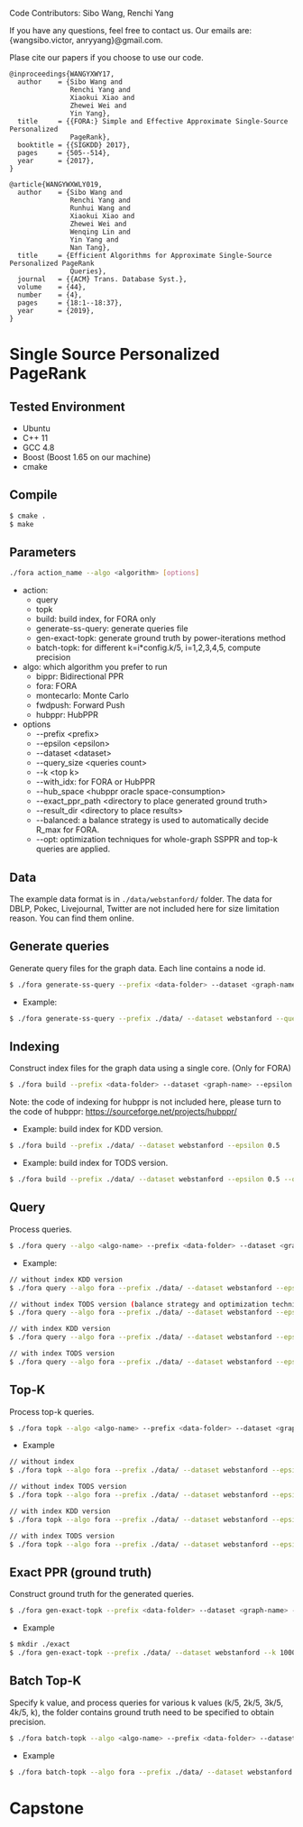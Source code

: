 Code Contributors: Sibo Wang, Renchi Yang

If you have any questions, feel free to contact us. Our emails are: {wangsibo.victor, anryyang}@gmail.com.

Plase cite our papers if you choose to use our code.

```
@inproceedings{WANGYXWY17,
  author    = {Sibo Wang and
               Renchi Yang and
               Xiaokui Xiao and
               Zhewei Wei and
               Yin Yang},
  title     = {{FORA:} Simple and Effective Approximate Single-Source Personalized
               PageRank},
  booktitle = {{SIGKDD} 2017},
  pages     = {505--514},
  year      = {2017},
}

@article{WANGYWXWLY019,
  author    = {Sibo Wang and
               Renchi Yang and
               Runhui Wang and
               Xiaokui Xiao and
               Zhewei Wei and
               Wenqing Lin and
               Yin Yang and
               Nan Tang},
  title     = {Efficient Algorithms for Approximate Single-Source Personalized PageRank
               Queries},
  journal   = {{ACM} Trans. Database Syst.},
  volume    = {44},
  number    = {4},
  pages     = {18:1--18:37},
  year      = {2019},
}
```

# Single Source Personalized PageRank

## Tested Environment
- Ubuntu
- C++ 11
- GCC 4.8
- Boost (Boost 1.65 on our machine)
- cmake

## Compile
```sh
$ cmake .
$ make
```

## Parameters
```sh
./fora action_name --algo <algorithm> [options]
```
- action:
    - query
    - topk
    - build: build index, for FORA only
    - generate-ss-query: generate queries file
    - gen-exact-topk: generate ground truth by power-iterations method
    - batch-topk: for different k=i*config.k/5, i=1,2,3,4,5, compute precision
- algo: which algorithm you prefer to run
    - bippr: Bidirectional PPR
    - fora: FORA
    - montecarlo: Monte Carlo
    - fwdpush: Forward Push
    - hubppr: HubPPR
- options
    - --prefix \<prefix\>
    - --epsilon \<epsilon\>
    - --dataset \<dataset\>
    - --query_size \<queries count\>
    - --k \<top k\>
    - --with_idx: for FORA or HubPPR
    - --hub_space \<hubppr oracle space-consumption\>
    - --exact_ppr_path \<directory to place generated ground truth\>
    - --result_dir \<directory to place results\>
    - --balanced: a balance strategy is used to automatically decide R_max for FORA.
    - --opt:  optimization techniques for whole-graph SSPPR and top-k queries are applied.

## Data
The example data format is in `./data/webstanford/` folder. The data for DBLP, Pokec, Livejournal, Twitter are not included here for size limitation reason. You can find them online.

## Generate queries
Generate query files for the graph data. Each line contains a node id.

```sh
$ ./fora generate-ss-query --prefix <data-folder> --dataset <graph-name> --query_size <query count>
```

- Example:

```sh
$ ./fora generate-ss-query --prefix ./data/ --dataset webstanford --query_size 1000
```

## Indexing
Construct index files for the graph data using a single core. (Only for FORA)

```sh
$ ./fora build --prefix <data-folder> --dataset <graph-name> --epsilon <relative error> (--opt)
```
Note: the code of indexing for hubppr is not included here, please turn to the code of hubppr: https://sourceforge.net/projects/hubppr/

- Example: build index for KDD version.

```sh
$ ./fora build --prefix ./data/ --dataset webstanford --epsilon 0.5
```

- Example: build index for TODS version.
```sh
$ ./fora build --prefix ./data/ --dataset webstanford --epsilon 0.5 --opt
```


## Query
Process queries.

```sh
$ ./fora query --algo <algo-name> --prefix <data-folder> --dataset <graph-name> --result_dir <output-folder> --epsilon <relative error> --query_size <query count> (--opt)
```

- Example:

```sh
// without index KDD version
$ ./fora query --algo fora --prefix ./data/ --dataset webstanford --epsilon 0.5 --query_size 20

// without index TODS version (balance strategy and optimization technique included)
$ ./fora query --algo fora --prefix ./data/ --dataset webstanford --epsilon 0.5 --query_size 20 --balanced --opt

// with index KDD version
$ ./fora query --algo fora --prefix ./data/ --dataset webstanford --epsilon 0.5 --query_size 20 --with_idx

// with index TODS version
$ ./fora query --algo fora --prefix ./data/ --dataset webstanford --epsilon 0.5 --query_size 20 --with_idx --opt
```


## Top-K
Process top-k queries.

```sh
$ ./fora topk --algo <algo-name> --prefix <data-folder> --dataset <graph-name> --result_dir <output-folder> --epsilon <relative error> --query_size <query count> --k <k>
```

- Example

```sh
// without index
$ ./fora topk --algo fora --prefix ./data/ --dataset webstanford --epsilon 0.5 --query_size 20 --k 500

// without index TODS version
$ ./fora topk --algo fora --prefix ./data/ --dataset webstanford --epsilon 0.5 --query_size 20 --k 500 --opt

// with index KDD version
$ ./fora topk --algo fora --prefix ./data/ --dataset webstanford --epsilon 0.5 --query_size 20 --k 500 --with_idx

// with index TODS version
$ ./fora topk --algo fora --prefix ./data/ --dataset webstanford --epsilon 0.5 --query_size 20 --k 500 --with_idx --opt


```


## Exact PPR (ground truth)
Construct ground truth for the generated queries.

```sh
$ ./fora gen-exact-topk --prefix <data-folder> --dataset <graph-name> --k <k> --query_size <query count> --exact_ppr_path <folder to save exact ppr>
```

- Example

```sh
$ mkdir ./exact
$ ./fora gen-exact-topk --prefix ./data/ --dataset webstanford --k 1000 --query_size 100 --exact_ppr_path ./exact/
```


## Batch Top-K
Specify k value, and process queries for various k values (k/5, 2k/5, 3k/5, 4k/5, k), the folder contains ground truth need to be specified to obtain precision.

```sh
$ ./fora batch-topk --algo <algo-name> --prefix <data-folder> --dataset <graph-name> --result_dir <output-folder> --epsilon <relative error> --query_size <query count> --k <k> --exact_ppr_path <folder contains ground truth>
```

- Example

```sh
$ ./fora batch-topk --algo fora --prefix ./data/ --dataset webstanford --epsilon 0.5 --query_size 20 --k 500 --exact_ppr_path ./exact/
```
# Capstone
